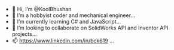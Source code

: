 - 👋 Hi, I’m @KoolBhushan
- 👀 I’m a hobbyist coder and mechanical engineer...
- 🌱 I’m currently learning C# and JavaScript...
- 💞️ I’m looking to collaborate on SolidWorks API and Inventor API projects...
- 📫 https://www.linkedin.com/in/bck619 ...

<!---
KoolBhushan/KoolBhushan is a ✨ special ✨ repository because its `README.md` (this file) appears on your GitHub profile.
You can click the Preview link to take a look at your changes.
--->

